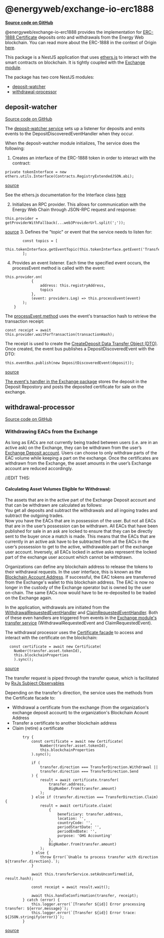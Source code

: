 # @energyweb/exchange-io-erc1888
[**Source code on GitHub**](https://github.com/energywebfoundation/origin/tree/master/packages/trade/exchange-io-erc1888) 


@energyweb/exchange-io-erc1888 provides the implementation for [ERC-1888 Certificate](https://github.com/ethereum/EIPs/issues/1888) deposits onto and withdrawals from the Energy Web blockchain. You can read more about the ERC-1888 in the context of Origin [here](../traceability.md#energy-attribute-certificates-on-the-blockchain).

This package is a NestJS application that uses [ethers.js](https://docs.ethers.io/v5/) to interact with the smart contracts on blockchain. It is tightly coupled with the [Exchange module](./exchange.md). 

The package has two core NestJS modules:  
- [deposit-watcher](#deposit-watcher)
- [withdrawal-processor](#withdrawal-processor)

## deposit-watcher
[Source code on GitHub](https://github.com/energywebfoundation/origin/tree/master/packages/trade/exchange-io-erc1888/src/deposit-watcher)

The [deposit-watcher service](https://github.com/energywebfoundation/origin/blob/master/packages/trade/exchange-io-erc1888/src/deposit-watcher/deposit-watcher.service.ts) sets up a listener for deposits and emits events to the DepositDiscoveredEventHandler when they occur. 


When the deposit-watcher module initializes, The service does the following: 

1. Creates an interface of the ERC-1888 token in order to interact with the contract: 

```
private tokenInterface = new ethers.utils.Interface(Contracts.RegistryExtendedJSON.abi);
```
[source](https://github.com/energywebfoundation/origin/blob/a1c3332ec263b26cbd1b89768c03328658c18226/packages/trade/exchange-io-erc1888/src/deposit-watcher/deposit-watcher.service.ts#L21)

See the ethers.js documentation for the Interface class [here](https://docs.ethers.io/v5/api/utils/abi/interface/)

2. Initializes an RPC provider. This allows for communication with the Energy Web Chain through JSON-RPC request and response: 
```
this.provider = getProviderWithFallback(...web3ProviderUrl.split(';'));
```
[source](https://github.com/energywebfoundation/origin/blob/a1c3332ec263b26cbd1b89768c03328658c18226/packages/trade/exchange-io-erc1888/src/deposit-watcher/deposit-watcher.service.ts#L56)
3. Defines the "topic" or event that the service needs to listen for:
```
        const topics = [
            this.tokenInterface.getEventTopic(this.tokenInterface.getEvent('TransferSingle'))
        ];
```

4. Provides an event listener. Each time the specified event occurs, the processEvent method is called with the event:

```      
this.provider.on(
            {
                address: this.registryAddress,
                topics
            },
            (event: providers.Log) => this.processEvent(event)
        );
    }
```
The [processEvent method](https://github.com/energywebfoundation/origin/blob/a1c3332ec263b26cbd1b89768c03328658c18226/packages/trade/exchange-io-erc1888/src/deposit-watcher/deposit-watcher.service.ts#L83) uses the event's transaction hash to retrieve the transaction receipt:

```
const receipt = await this.provider.waitForTransaction(transactionHash);
```

The receipt is used to create the [CreateDeposit Data Transfer Object (DTO)](https://github.com/energywebfoundation/origin/blob/master/packages/trade/exchange/src/pods/transfer/dto/create-deposit.dto.ts). Once created, the event bus publishes a DepositDiscoveredEvent with the DTO: 

```
this.eventBus.publish(new DepositDiscoveredEvent(deposit));
```
[source](https://github.com/energywebfoundation/origin/blob/a1c3332ec263b26cbd1b89768c03328658c18226/packages/trade/exchange-io-erc1888/src/deposit-watcher/deposit-watcher.service.ts#L128)

[The event's handler in the Exchange package](https://github.com/energywebfoundation/origin/blob/master/packages/trade/exchange/src/pods/transfer/handlers/deposit-discovered-event.handler.ts) stores the deposit in the Deposit Repostory and posts the deposited certificate for sale on the exchange. 

## withdrawal-processor
[Source code on GitHub](https://github.com/energywebfoundation/origin/tree/master/packages/trade/exchange-io-erc1888/src/withdrawal-processor) 

### Withdrawing EACs from the Exchange
As long as EACs are not currently being traded between users (i.e. are in an active ask) on the Exchange, they can be withdrawn from the user’s [Exchange Deposit account](../user-guide-glossary.md#exchange-deposit-account). Users can choose to only withdraw parts of the EAC volume while keeping a part on the exchange. Once the certificates are withdrawn from the Exchange, the asset amounts in the user’s Exchange account are reduced accordingly.


//EDIT THIS:
#### Calculating Asset Volumes Eligible for Withdrawal: 
The assets that are in the active part of the Exchange Deposit account and that can be withdrawn are calculated as follows:  
You get all deposits and subtract the withdrawals and all ingoing trades and subtract the outgoing trades.  
Now you have the EACs that are in possession of the user. But not all EACs that are in the user’s possession can be withdrawn. All EACs that have been published for sale in an ask are locked to ensure that they can be directly sent to the buyer once a match is made. This means that the EACs that are currently in an active ask have to be subtracted from all the EACs in the user’s possession to get to the active, withdrawable part of the exchange user account. Inversely, all EACs locked in active asks represent the locked part of the exchange user account which cannot be withdrawn. 

Organizations can define any blockchain address to release the tokens to their withdrawal requests. In the user interface, this is known as the [Blockchain Account Address](../user-guide-reg-onboarding.md#organization-blockchain-account-address). If successful, the EAC tokens are transferred from the Exchange's wallet to this blockchain address. The EAC is now no longer in the custody of the Exchange operator but is owned by the user on-chain. The same EACs now would have to be re-deposited to be traded on the Exchange again.

In the application, withdrawals are initiated from the [WithdrawalRequestedEventHandler](https://github.com/energywebfoundation/origin/blob/master/packages/trade/exchange-io-erc1888/src/withdrawal-processor/withdrawal-requested-event.handler.ts) and [ClaimRequestedEventHandler](https://github.com/energywebfoundation/origin/blob/master/packages/trade/exchange-io-erc1888/src/withdrawal-processor/claim-requested-event.handler.ts). Both of these even handlers are triggered from events in the [Exchange module's transfer service](https://github.com/energywebfoundation/origin/blob/master/packages/trade/exchange/src/pods/transfer/transfer.service.ts) (WithdrawalRequestedEvent and ClaimRequestedEvent).

The withdrawal processor uses the [Certificate facade](https://github.com/energywebfoundation/origin/blob/master/packages/traceability/issuer/src/blockchain-facade/Certificate.ts) to access and interact with the certificate on the blockchain: 
```
  const certificate = await new Certificate(
    Number(transfer.asset.tokenId),
    this.blockchainProperties
    ).sync();
```
[source](https://github.com/energywebfoundation/origin/blob/a1c3332ec263b26cbd1b89768c03328658c18226/packages/trade/exchange-io-erc1888/src/withdrawal-processor/withdrawal-processor.service.ts#L138)

The transfer request is piped through the transfer queue, which is facilitated by [RxJs Subject Observables](https://rxjs.dev/guide/subject)


Depending on the transfer's direction, the service uses the methods from the Certificate facade to:
- Withdrawal a certificate from the exchange (from the organization's exchange deposit account) to the organization's Blockchain Acount Address
- Transfer a certificate to another blockchain address
- Claim (retire) a certificate

```
        try {
            const certificate = await new Certificate(
                Number(transfer.asset.tokenId),
                this.blockchainProperties
            ).sync();

            if (
                transfer.direction === TransferDirection.Withdrawal ||
                transfer.direction === TransferDirection.Send
            ) {
                result = await certificate.transfer(
                    transfer.address,
                    BigNumber.from(transfer.amount)
                );
            } else if (transfer.direction === TransferDirection.Claim) {
                result = await certificate.claim(
                    {
                        beneficiary: transfer.address,
                        location: '',
                        countryCode: '',
                        periodStartDate: '',
                        periodEndDate: '',
                        purpose: 'GHG Accounting'
                    },
                    BigNumber.from(transfer.amount)
                );
            } else {
                throw Error(`Unable to process transfer with direction ${transfer.direction}.`);
            }

            await this.transferService.setAsUnconfirmed(id, result.hash);

            const receipt = await result.wait();

            await this.handleConfirmation(transfer, receipt);
        } catch (error) {
            this.logger.error(`[Transfer ${id}] Error processing transfer: ${error.message}`);
            this.logger.error(`[Transfer ${id}] Error trace: ${JSON.stringify(error)}`);
        }
```
[source]((https://github.com/energywebfoundation/origin/blob/a1c3332ec263b26cbd1b89768c03328658c18226/packages/trade/exchange-io-erc1888/src/withdrawal-processor/withdrawal-processor.service.ts#L138))












